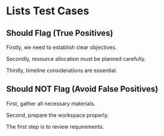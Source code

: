 # Lists Test Cases

## Should Flag (True Positives)

Firstly, we need to establish clear objectives.

Secondly, resource allocation must be planned carefully.

Thirdly, timeline considerations are essential.

## Should NOT Flag (Avoid False Positives)

First, gather all necessary materials.

Second, prepare the workspace properly.

The first step is to review requirements.

